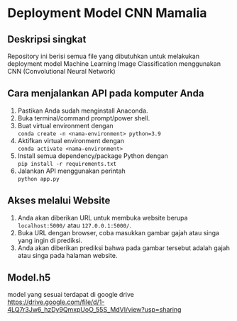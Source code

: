 # Deployment Model CNN Mamalia

## Deskripsi singkat

Repository ini berisi semua file yang dibutuhkan untuk melakukan deployment model Machine Learning Image Classification menggunakan CNN (Convolutional Neural Network)


## Cara menjalankan API pada komputer Anda

1. Pastikan Anda sudah menginstall Anaconda.
1. Buka terminal/command prompt/power shell.
1. Buat virtual environment dengan\
   `conda create -n <nama-environment> python=3.9`
1. Aktifkan virtual environment dengan\
   `conda activate <nama-environment>`
1. Install semua dependency/package Python dengan\
   `pip install -r requirements.txt`
1. Jalankan API menggunakan perintah\
   `python app.py`

## Akses melalui Website

1. Anda akan diberikan URL untuk membuka website berupa `localhost:5000/` atau `127.0.0.1:5000/`.
1. Buka URL dengan browser, coba masukkan gambar gajah atau singa yang ingin di prediksi.
1. Anda akan diberikan prediksi bahwa pada gambar tersebut adalah gajah atau singa pada halaman website.

## Model.h5

model yang sesuai terdapat di google drive https://drive.google.com/file/d/1-4LQ7r3Jw6_hzDy9QmxpUoO_55S_MdVI/view?usp=sharing
